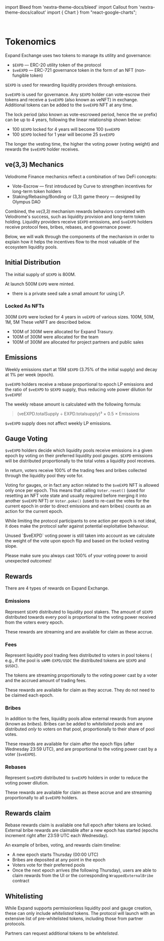 import Bleed from 'nextra-theme-docs/bleed'
import Callout from 'nextra-theme-docs/callout'
import { Chart } from "react-google-charts";

&nbsp;

# Tokenomics

Expand Exchange uses two tokens to manage its utility and governance:

 * `$EXPD` &mdash; ERC-20 utility token of the protocol
 * `$veEXPD` &mdash; ERC-721 governance token in the form of an NFT
   (non-fungible token)

`$EXPD` is used for rewarding liquidity providers through emissions.

`$veEXPD` is used for governance. Any `$EXPD` holder can vote-escrow their tokens and
receive a `$veEXPD` (also known as veNFT) in exchange. Additional tokens can be
added to the `$veEXPD` NFT at any time.

The lock period (also known as vote-escrowed period, hence the _ve_ prefix) can be up
to 4 years, following the linear relationship shown below:
 * 100 `$EXPD` locked for 4 years will become 100 `$veEXPD`
 * 100 `$EXPD` locked for 1 year will become 25 `$veEXPD`

The longer the vesting time, the higher the voting power (voting weight) and
rewards the `$veEXPD` holder receives.

## ve(3,3) Mechanics

Velodrome Finance mechanics reflect a combination of two DeFi concepts:
 * Vote-Escrow &mdash; first introduced by Curve to strengthen incentives for long-term token holders
 * Staking/Rebasing/Bonding or (3,3) game theory &mdash; designed by Olympus DAO

Combined, the _ve(3,3)_ mechanism rewards behaviors correlated with Velodrome's success, such as
liquidity provision and long-term token holding. Liquidity providers receive `$EXPD` emissions,
and `$veEXPD` holders receive protocol fees, bribes, rebases, and governance power.

Below, we will walk through the components of the mechanism in order to
explain how it helps the incentives flow to the most valuable of the ecosystem
liquidity pools.

## Initial Distribution
The initial supply of `$EXPD` is 800M.

At launch 500M `EXPD` were minted. 
* there is a private seed sale a small amount for using LP.
### Locked As NFTs
300M `EXPD` were locked for 4 years in `veEXPD` of various sizes. 100M, 50M, 1M, 5M These veNFT are described below. 
* 100M of 300M were allocated for Expand Trasury.
* 100M of 300M were allocated for the team
* 100M of 300M are allocated for project partners and public sales

<Bleed>
  <Chart
    chartType="PieChart"
    data={[
      [ "Receivers", "Amount" ],
      [ "Protocol Owned NFTs", 100 ],
      [ "Expand Team NFTs", 100],
      [ "Partner Protocol/DAOs NFTs", 100],
      [ "Team Controlled Initial Liquidity", 10],
      [ "Protocol FLOW Fund", 490]
    ]}
    options={{
      title: "FLOW Distribution (M)",
      backgroundColor: '#111111',
      colors: ['#58FF33', '#43CD24', '#37A220', '#297818', '#CCFF2C', '#367A2B' ],
      legend: {textStyle: {color: 'white' }},
      pieHole: 0.4,
      titleTextStyle: { color: 'white' },
    }}
    width={"100%"}
    height={"600px"}
  />
</Bleed>

## Emissions
Weekly emissions start at 15M `$EXPD` (3.75% of the initial supply)
and decay at 1% per week (epoch).

`$veEXPD` holders receive a rebase proportional to epoch LP emissions
and the ratio of `$veEXPD` to `$EXPD` supply, thus reducing vote power
dilution for `$veEXPD`!

The weekly rebase amount is calculated with the following formula:
> (veEXPD.totalSupply ÷ EXPD.totalsupply)³ × 0.5 × Emissions

`$veEXPD` supply does not affect weekly LP emissions.

## Gauge Voting

`$veEXPD` holders decide which liquidity pools receive emissions in a given epoch by
voting on their preferred liquidity pool _gauges_. `$EXPD` emissions will be distributed
proportionally to the total votes a liquidity pool receives.

In return, voters receive 100% of the trading fees and bribes collected through the
liquidity pool they vote for. 

Voting for gauges, or in fact any action related to the `$veEXPD` NFT is
allowed only once per epoch. This means that calling `Voter.reset()` (used for
resetting an NFT vote state and usually required before merging it into another
`$veEXPD` NFT) or `Voter.poke()` (used to re-cast the votes for the current epoch in
order to direct emissions and earn bribes) counts as an action for the current
epoch.

While limiting the protocol participants to one action per epoch is not ideal,
it does make the protocol safer against potential exploitative behaviour.

<Callout>
  Unused `$veEXPD` voting power is still taken into account as we calculate the
  weight of the vote upon epoch flip and based on the locked vesting slope.

  Please make sure you always cast 100% of your voting power to avoid
  unexpected outcomes!
</Callout>


## Rewards

There are 4 types of rewards on Expand Exchange.

### Emissions

Represent `$EXPD` distributed to liquidity pool stakers. The amount of
`$EXPD` distributed towards every pool is proportional to the voting power
received from the voters every epoch.

These rewards are streaming and are available for claim as these accrue.

### Fees

Represent liquidity pool trading fees distributed to voters in pool tokens (
e.g., if the pool is `vAMM-EXPD/USDC` the distributed tokens are `$EXPD` and
`$USDC`).

The tokens are streaming proportionally to the voting power cast by a voter and
the accrued amount of trading fees.

These rewards are available for claim as they accrue. They do not need to be claimed each epoch.

### Bribes

In addition to the fees, liquidity pools allow external rewards from anyone
(known as _bribes_). Bribes can be added to _whitelisted_ pools and are distributed 
_only_ to voters on that pool, proportionally to their share of pool votes.

These rewards are available for claim after the epoch flips 
(after Wednesday 23:59 UTC), and are proportional to the voting power cast by a
voter (`$veEXPD`).

### Rebases

Represent `$veEXPD` distributed to `$veEXPD` holders in order to reduce the
voting power dilution.

These rewards are available for claim as these accrue and are streaming
proportionally to all `$veEXPD` holders.

## Rewards claim

Rebase rewards claim is available one full epoch after tokens are locked.
External bribe rewards are claimable after a new epoch has started (epochs increment right after 23:59 UTC each Wednesday).

An example of bribes, voting, and rewards claim timeline:
 * A new epoch starts Thursday (00:00 UTC)
 * Bribes are deposited at any point in the epoch
 * Voters vote for their preferred pools
 * Once the next epoch arrives (the following Thursday), users are able to claim rewards from the UI or the corresponding `WrappedExternalBribe` contract
 
## Whitelisting

While Expand supports permissionless liquidity pool and gauge creation, these can
only include _whitelisted_ tokens. The protocol will launch with an extensive list of
pre-whitelisted tokens, including those from partner protocols.

Partners can request additional tokens to be _whitelisted_. 
